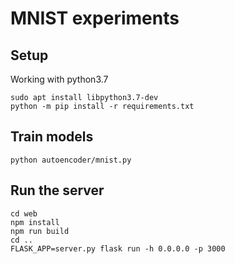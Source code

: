 # MNIST experiments

## Setup
Working with python3.7
```
sudo apt install libpython3.7-dev
python -m pip install -r requirements.txt
```

## Train models
`python autoencoder/mnist.py`

## Run the server
```
cd web
npm install
npm run build
cd ..
FLASK_APP=server.py flask run -h 0.0.0.0 -p 3000
```
